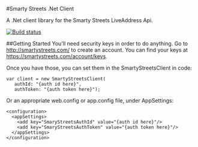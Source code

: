 #Smarty Streets .Net Client

A .Net client library for the Smarty Streets LiveAddress Api.

[![Build status](https://ci.appveyor.com/api/projects/status/28verebh8s3rf22d)](https://ci.appveyor.com/project/rentlercorp/smarty-streets-net)

##Getting Started
You'll need security keys in order to do anything. Go to http://smartystreets.com/ to create an account. You can find your keys at https://smartystreets.com/account/keys.

Once you have those, you can set them in the SmartyStreetsClient in code:

```
var client = new SmartyStreetsClient(
   authId: "{auth id here}",
   authToken: "{auth token here}");
```

Or an appropriate web.config or app.config file, under AppSettings:

```
<configuration>
  <appSettings>
    <add key="SmaryStreetsAuthId" value="{auth id here}"/>
    <add key="SmaryStreetsAuthToken" value="{auth token here}"/>
  </appSettings>
</configuration>
```
